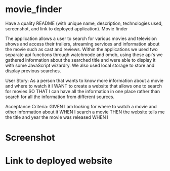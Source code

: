 # movie_finder
Have a quality README (with unique name, description, technologies used, screenshot, and link to deployed application).
Movie finder

The application allows a user to search for various movies and television shows and access their trailers, streaming services and information about the movie such as cast and reviews.
Within the applications we used two separate api functions through watchmode and omdb, using these api's we gathered information about the searched title and were able to display it with some JavaScript wizardry. We also used local storage to store and display previous searches.
 
 
 
User Story:
    As a person that wants to know more information about a movie and where to watch it
    I WANT to create a website that allows one to search for movies
    SO THAT I can have all the information in one place rather than search for all the information from different sources.
 
 
Acceptance Criteria:
    GIVEN I am looking for where to watch a movie and other information about it
    WHEN I search a movie
    THEN the website tells me the title and year the movie was released
    WHEN I


# Screenshot 
#
#
# Link to deployed website
#
#